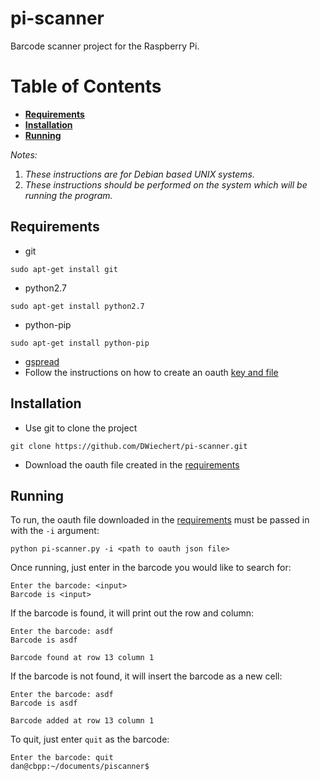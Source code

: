 # pi-scanner
Barcode scanner project for the Raspberry Pi.

# Table of Contents
* **[Requirements](#requirements)**
* **[Installation](#installation)**
* **[Running](#running)**

_Notes:_

1. _These instructions are for Debian based UNIX systems._
2. _These instructions should be performed on the system which will be running the program._

## Requirements
* git
```
sudo apt-get install git
```
* python2.7
```
sudo apt-get install python2.7
```
* python-pip
```
sudo apt-get install python-pip
```
* [gspread](https://github.com/burnash/gspread)
 * Follow the instructions on how to create an oauth [key and file](http://gspread.readthedocs.org/en/latest/oauth2.html)

## Installation
* Use git to clone the project
```
git clone https://github.com/DWiechert/pi-scanner.git
```
* Download the oauth file created in the [requirements](#requirements)

## Running
To run, the oauth file downloaded in the [requirements](#requirements) must be passed in with the `-i` argument:
```
python pi-scanner.py -i <path to oauth json file>
```
Once running, just enter in the barcode you would like to search for:
```
Enter the barcode: <input>
Barcode is <input>
```
If the barcode is found, it will print out the row and column:
```
Enter the barcode: asdf
Barcode is asdf

Barcode found at row 13 column 1
```
If the barcode is not found, it will insert the barcode as a new cell:
```
Enter the barcode: asdf
Barcode is asdf

Barcode added at row 13 column 1
```
To quit, just enter `quit` as the barcode:
```
Enter the barcode: quit
dan@cbpp:~/documents/piscanner$
```
